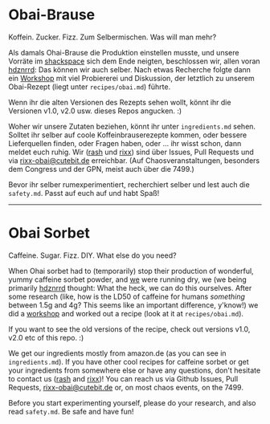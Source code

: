 # Obai-Brause

Koffein. Zucker. Fizz. Zum Selbermischen. Was will man mehr?

Als damals Ohai-Brause die Produktion einstellen musste, und unsere Vorräte im [shackspace](http://shackspace.de) sich dem Ende neigten, beschlossen wir, allen voran [hdznrrd](https://github.com/hdznrrd): Das können wir auch selber. Nach etwas Recherche folgte dann ein [Workshop](http://www.shackspace.de/wiki/doku.php?id=project:obai_brause) mit viel Probiererei und Diskussion, der letztlich zu unserem Obai-Rezept (liegt unter `recipes/obai.md`) führte.

Wenn ihr die alten Versionen des Rezepts sehen wollt, könnt ihr die Versionen v1.0, v2.0 usw. dieses Repos angucken. :)

Woher wir unsere Zutaten beziehen, könnt ihr unter `ingredients.md` sehen. Solltet ihr selber auf coole Koffeinbrauserezepte kommen, oder bessere Lieferquellen finden, oder Fragen haben, oder … ihr wisst schon, dann meldet euch ruhig. Wir ([rash](https://github.com/rashfael) und [rixx](https://github.com/rixx)) sind über Issues, Pull Requests und via rixx-obai@cutebit.de erreichbar. (Auf Chaosveranstaltungen, besonders dem Congress und der GPN, meist auch über die 7499.)

Bevor ihr selber rumexperimentiert, recherchiert selber und lest auch die `safety.md`. Passt auf euch auf und habt Spaß!

--------------------------------------

# Obai Sorbet

Caffeine. Sugar. Fizz. DIY. What else do you need?

When Ohai sorbet had to (temporarily) stop their production of wonderful, yummy caffeine sorbet powder, and [we](http://shackspace.de) were running dry, we (we being primarily [hdznrrd](https://github.com/hdznrrd) thought: What the heck, we can do this ourselves. After some research (like, how is the LD50 of caffeine for humans _something_ between 1.5g and 4g? This seems like an important difference, y'know!) we did a [workshop](http://www.shackspace.de/wiki/doku.php?id=project:obai_brause) and worked out a recipe (look at it at `recipes/obai.md`).

If you want to see the old versions of the recipe, check out versions v1.0, v2.0 etc of this repo. :)

We get our ingredients mostly from amazon.de (as you can see in `ingredients.md`). If you have other cool recipes for caffeine sorbet or get your ingredients from somewhere else or have any questions, don't hesitate to contact us ([rash](https://github.com/rashfael) and [rixx](https://github.com/rixx))! You can reach us via Github Issues, Pull Requests, rixx-obai@cutebit.de or, on most chaos events, on the 7499.

Before you start experimenting yourself, please do your research, and also read `safety.md`. Be safe and have fun!
